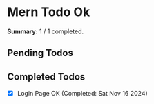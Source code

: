 # Mern Todo Ok

**Summary:** 1 / 1 completed.

## Pending Todos

## Completed Todos
- [x] Login Page OK (Completed: Sat Nov 16 2024)
